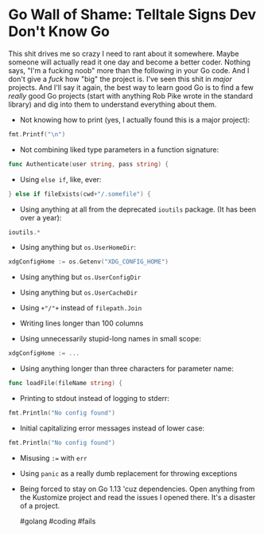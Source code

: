 # Go Wall of Shame: Telltale Signs Dev Don't Know Go

This shit drives me so crazy I need to rant about it somewhere. Maybe
someone will actually read it one day and become a better coder. Nothing
says, "I'm a fucking noob" more than the following in your Go code. And
I don't give a *fuck* how "big" the project is. I've seen this shit in
*major* projects. And I'll say it again, the best way to learn good Go
is to find a few *really* good Go projects (start with anything Rob Pike
wrote in the standard library) and dig into them to understand
everything about them.

* Not knowing how to print (yes, I actually found this is a major
   project):

```go
fmt.Printf("\n")
```

* Not combining liked type parameters in a function signature:

```go
func Authenticate(user string, pass string) {
```

* Using `else if`, like, ever:

```go
} else if fileExists(cwd+"/.somefile") {
```

* Using anything at all from the deprecated `ioutils` package. (It has
  been over a year):

```go
ioutils.*
```

* Using anything but `os.UserHomeDir`:

```go
xdgConfigHome := os.Getenv("XDG_CONFIG_HOME")
```

* Using anything but `os.UserConfigDir`

* Using anything but `os.UserCacheDir`

* Using `+"/"+` instead of `filepath.Join`

* Writing lines longer than 100 columns

* Using unnecessarily stupid-long names in small scope:

```go
xdgConfigHome := ...
```

* Using anything longer than three characters for parameter name:

```go
func loadFile(fileName string) {
```

* Printing to stdout instead of logging to stderr:

```go
fmt.Println("No config found")
```

* Initial capitalizing error messages instead of lower case:

```go
fmt.Println("No config found")
```

* Misusing `:=` with `err`

* Using `panic` as a really dumb replacement for throwing exceptions

* Being forced to stay on Go 1.13 'cuz dependencies. Open anything from
   the Kustomize project and read the issues I opened there. It's a
   disaster of a project.

    #golang #coding #fails
